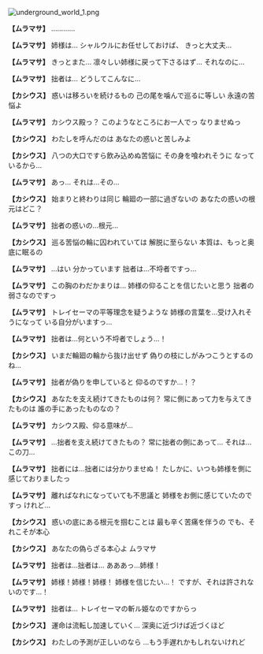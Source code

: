 
![underground_world_1.png](../images/backgrounds/underground_world_1.png)

**【ムラマサ】**
…………

**【ムラマサ】**
姉様は…
シャルウルにお任せしておけば、
きっと大丈夫…

**【ムラマサ】**
きっとまた…
凛々しい姉様に戻って下さるはず…
それなのに…

**【ムラマサ】**
拙者は…
どうしてこんなに…

**【カシウス】**
惑いは移ろいを続けるもの
己の尾を噛んで巡るに等しい
永遠の苦悩よ

**【ムラマサ】**
カシウス殿っ？
このようなところにお一人でっ
なりませぬっ

**【カシウス】**
わたしを呼んだのは
あなたの惑いと苦しみよ

**【カシウス】**
八つの大口ですら飲み込めぬ苦悩に
その身を喰われそうに
なっているから…

**【ムラマサ】**
あっ…
それは…その…

**【カシウス】**
始まりと終わりは同じ
輪廻の一部に過ぎないの
あなたの惑いの根元はどこ？

**【ムラマサ】**
拙者の惑いの…根元…

**【カシウス】**
巡る苦悩の輪に囚われていては
解脱に至らない
本質は、もっと奥底に眠るの

**【ムラマサ】**
…はい
分かっています
拙者は…不埒者ですっ…

**【ムラマサ】**
この胸のわだかまりは…
姉様の仰ることを信じたいと思う
拙者の弱さなのですっ

**【ムラマサ】**
トレイセーマの平等理念を疑うような
姉様の言葉を…受け入れそうになって
いる自分がいますっ…

**【ムラマサ】**
拙者は…何という不埒者でしょう…！

**【カシウス】**
いまだ輪廻の輪から抜け出せず
偽りの枝にしがみつこうとするのね…

**【ムラマサ】**
拙者が偽りを申していると
仰るのですか…！？

**【カシウス】**
あなたを支え続けてきたものは何？
常に側にあって力を与えてきたものは
誰の手にあったものなの？

**【ムラマサ】**
カシウス殿、仰る意味が…

**【ムラマサ】**
…拙者を支え続けてきたもの？
常に拙者の側にあって…
それは…この刀…

**【ムラマサ】**
拙者には…拙者には分かりませぬ！
たしかに、いつも姉様を側に
感じておりましたっ

**【ムラマサ】**
離ればなれになっていても不思議と
姉様をお側に感じていたのですっ
けれど…

**【カシウス】**
惑いの底にある根元を掴むことは
最も辛く苦痛を伴うの
でも、それこそが本心

**【カシウス】**
あなたの偽らざる本心よ
ムラマサ

**【ムラマサ】**
拙者は…拙者は…
あああっ…姉様！

**【ムラマサ】**
姉様！姉様！姉様！
姉様を信じたい…！
ですが、それは許されないのです…！

**【ムラマサ】**
拙者は…
トレイセーマの斬ル姫なのですからっ

**【カシウス】**
運命は流転し加速していく…
深奥に近づけば近づくほど

**【カシウス】**
わたしの予測が正しいのなら
…もう手遅れかもしれないけれど